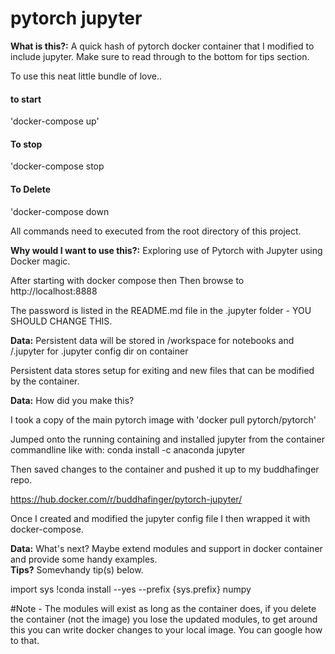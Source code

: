 
# pytorch jupyter

<div class="alert alert-block alert-info">
<b>What is this?:</b> A quick hash of pytorch docker container that I modified to include jupyter. Make sure to read through to the bottom for tips section.
</div>

To use this neat little bundle of love..

#### to start
'docker-compose up'

#### To stop 
'docker-compose stop

#### To Delete
'docker-compose down

All commands need to executed from the root directory of this project.

<div class="alert alert-block alert-info">
<b>Why would I want to use this?:</b> Exploring use of Pytorch with Jupyter using Docker magic.
</div>

After starting with docker compose then Then browse to http://localhost:8888

The password is listed in the README.md file in the .jupyter folder - YOU SHOULD CHANGE THIS.

<div class="alert alert-block alert-info">
<b>Data:</b> Persistent data will be stored in /workspace for notebooks and  /.jupyter for .jupyter config dir on container
</div>

Persistent data stores setup for exiting and new files that can be modified by the container.

<div class="alert alert-block alert-info">
<b>Data:</b> How did you make this?

I took a copy of the main pytorch image with 'docker pull pytorch/pytorch' 

Jumped onto the running containing and installed jupyter from the container commandline like with:
conda install -c anaconda jupyter

Then saved changes to the container and pushed it up to my buddhafinger repo.

https://hub.docker.com/r/buddhafinger/pytorch-jupyter/

Once I created and modified the jupyter config file I then wrapped it with docker-compose.

<div class="alert alert-block alert-info">
<b>Data:</b> What's next? Maybe extend modules and support in docker container and provide some handy examples.

<div class="alert alert-block alert-info">
<b>Tips?</b> Somevhandy tip(s) below.
</div>



import sys
!conda install --yes --prefix {sys.prefix} numpy

#Note - The modules will exist as long as the container does, if you delete the container (not the image) you lose the updated modules, to get around this you can write docker changes to your local image. You can google how to that.
